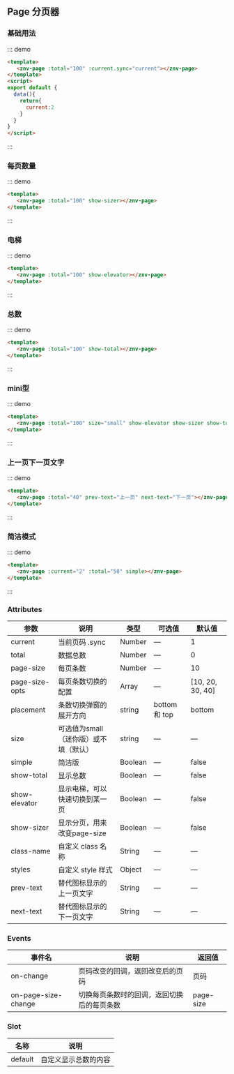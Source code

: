 ## Page 分页器

<template>
    <div class="global-anchor">
      <znv-anchor :scroll-offset="100">
        <znv-anchor-link href="#ji-chu-yong-fa" title="基础用法"></znv-anchor-link>
        <znv-anchor-link href="#mei-ye-shu-liang" title="每页数量"></znv-anchor-link>
        <znv-anchor-link href="#dian-ti" title="电梯"></znv-anchor-link>
        <znv-anchor-link href="#zong-shu" title="总数"></znv-anchor-link>
        <znv-anchor-link href="#mini-xing" title="mini型"></znv-anchor-link>
        <znv-anchor-link href="#shang-yi-ye-xia-yi-ye-wen-zi" title="上一页下一页文字"></znv-anchor-link>
        <znv-anchor-link href="#jian-ji-mo-shi" title="简洁模式"></znv-anchor-link>
        <znv-anchor-link href="#attributes" title="Attributes"></znv-anchor-link>
        <znv-anchor-link href="#events" title="Events"></znv-anchor-link>
        <znv-anchor-link href="#slot" title="Slot"></znv-anchor-link>
      </znv-anchor>
    </div>
</template>

### 基础用法

::: demo
```html
<template>
   <znv-page :total="100" :current.sync="current"></znv-page>
</template>
<script>
export default {
  data(){
    return{
      current:2
    }
  }
}
</script>
```
:::

### 每页数量

::: demo
```html
<template>
   <znv-page :total="100" show-sizer></znv-page>
</template>
```
:::

### 电梯

::: demo
```html
<template>
   <znv-page :total="100" show-elevator></znv-page>
</template>
```
:::

### 总数

::: demo
```html
<template>
   <znv-page :total="100" show-total></znv-page>
</template>
```
:::

### mini型

::: demo
```html
<template>
   <znv-page :total="100" size="small" show-elevator show-sizer show-total></znv-page>
</template>
```
:::

### 上一页下一页文字

::: demo
```html
<template>
   <znv-page :total="40" prev-text="上一页" next-text="下一页"></znv-page>
</template>
```
:::

### 简洁模式

::: demo
```html
<template>
   <znv-page :current="2" :total="50" simple></znv-page>
</template>
```
:::

### Attributes

| 参数      | 说明    | 类型      | 可选值       | 默认值   |
|---------- |-------- |---------- |-------------  |-------- |
| current     |  当前页码 .sync  |  Number	  |  —   |  1   |
| total     |  数据总数  |  Number	  |  —   |  0   |
| page-size  |  每页条数  |  Number	  |  —   |  10   |
| page-size-opts  |  每页条数切换的配置  |  Array	  |  —   |  [10, 20, 30, 40]   |
| placement  |  条数切换弹窗的展开方向  |  string	  | bottom 和 top  |  bottom |
| size  |  可选值为small（迷你版）或不填（默认）  |  string	  | —   | —  |
| simple  | 简洁版 |  Boolean	  | —   |  false  |
| show-total  | 显示总数 |  Boolean	  | —   |  false  |
| show-elevator  | 显示电梯，可以快速切换到某一页 |  Boolean	  | —   |  false  |
| show-sizer | 显示分页，用来改变page-size |  Boolean	  | —   |  false  |
| class-name | 自定义 class 名称 |  String	  | —   |  —  |
| styles | 自定义 style 样式 |  Object	  | —   |  —  |
| prev-text | 替代图标显示的上一页文字 |  String	  | —   |  —  |
| next-text | 替代图标显示的下一页文字 |  String	  | —   |  —  |

### Events

| 事件名      | 说明    | 返回值      |
|---------- |-------- |---------- |
| on-change   | 页码改变的回调，返回改变后的页码   | 页码  |
| on-page-size-change   | 切换每页条数时的回调，返回切换后的每页条数   | page-size  |

### Slot

| 名称      | 说明    |
|---------- |-------- |
| default     | 自定义显示总数的内容   |
